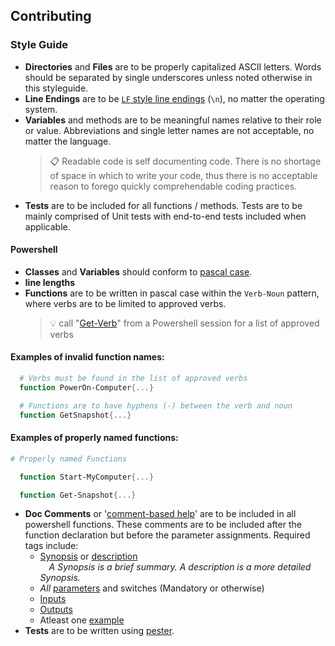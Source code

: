 
## Contributing

### Style Guide
- <a id='filenames'>__Directories__ and __Files__ </a> are to be properly capitalized ASCII letters. Words should be separated by single underscores unless noted otherwise in this styleguide.
- <a id='line-endings'>__Line Endings__</a> are to be [`LF` style line endings](https://developer.mozilla.org/en-US/docs/Glossary/CRLF) (`\n`), no matter the operating system.  
- <a id='variables'>__Variables__</a> and methods are to be meaningful names relative to their role or value. Abbreviations and single letter names are not acceptable, no matter the language. 
<ul>

> :clipboard: Readable code is self documenting code. There is no shortage of space in which to write your code, thus there is no acceptable reason to forego quickly comprehendable coding practices. 
</ul>

- <a id='tests'>__Tests__</a> are to be included for all functions / methods. Tests are to be mainly comprised of Unit tests with end-to-end tests included when applicable. 

#### Powershell
- <a id='ps-variables'>__Classes__ and __Variables__ </a> should conform to [pascal case](https://techterms.com/definition/pascalcase).
- <a id='ps-line-length'>__line lengths__
- <a id='ps-functions'> __Functions__ </a>are to be written in pascal case within the `Verb-Noun` pattern, where verbs are to be limited to approved verbs. 
<ul>

> :bulb: call "[Get-Verb](https://docs.microsoft.com/en-us/powershell/module/microsoft.powershell.utility/get-verb?view=powershell-7.2)" from a Powershell session for a list of approved verbs
</ul>

#### Examples of invalid function names:
```powershell  
  # Verbs must be found in the list of approved verbs
  function PowerOn-Computer{...}

  # Functions are to have hyphens (-) between the verb and noun
  function GetSnapshot{...}
```
#### Examples of properly named functions:
```Powershell
# Properly named Functions

  function Start-MyComputer{...}

  function Get-Snapshot{...}
```

- <a id='ps-doc-comments'> __Doc Comments__ </a> or '[comment-based help](https://learn.microsoft.com/en-us/powershell/module/microsoft.powershell.core/about/about_comment_based_help?view=powershell-7.2)' are to be included in all powershell functions. These comments are to be included after the function declaration but before the parameter assignments. Required tags include: 
  - [Synopsis](https://learn.microsoft.com/en-us/powershell/module/microsoft.powershell.core/about/about_comment_based_help?view=powershell-7.2#Synopsis) or [description](https://learn.microsoft.com/en-us/powershell/module/microsoft.powershell.core/about/about_comment_based_help?view=powershell-7.2#declaration)
<br>&emsp;_A Synopsis is a brief summary. A description is a more detailed Synopsis._
  - _All_ [parameters](https://learn.microsoft.com/en-us/powershell/module/microsoft.powershell.core/about/about_comment_based_help?view=powershell-7.2#parameter) and switches (Mandatory or otherwise)
  - [Inputs](https://learn.microsoft.com/en-us/powershell/module/microsoft.powershell.core/about/about_comment_based_help?view=powershell-7.2#inputs)
  - [Outputs](https://learn.microsoft.com/en-us/powershell/module/microsoft.powershell.core/about/about_comment_based_help?view=powershell-7.2#outputs)
  - Atleast one [example](https://learn.microsoft.com/en-us/powershell/module/microsoft.powershell.core/about/about_comment_based_help?view=powershell-7.2#example)
- <a id='ps-tests'>__Tests__</a> are to be written using [pester](https://pester.dev/docs/quick-start#creating-a-pester-test).
